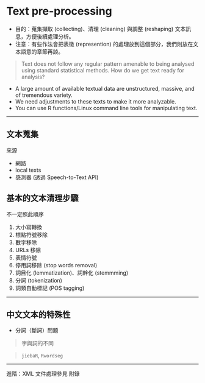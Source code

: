 # Text pre-processing



* 目的：蒐集擷取 (collecting)、清理 (cleaning) 與調整 (reshaping) 文本訊息，方便後續處理分析。
* 注意：有些作法會把表徵 (represention) 的處理放到這個部分，我們則放在文本語意的章節再談。 


> Text does not follow any regular pattern amenable to being analysed using standard statistical methods. How do we get text ready for analysis?

* A large amount of available textual data are unstructured, massive, and of tremendous variety.
* We need adjustments to these texts to make it more analyzable.
* You can use R functions/Linux command line tools for manipulating text. 
---



## 文本蒐集
來源
* 網路
* local texts
* 感測器 (透過 Speech-to-Text API)


## 基本的文本清理步驟
不一定照此順序

1. 大小寫轉換
2. 標點符號移除
3. 數字移除
3. URLs 移除
4. 表情符號 
5. 停用詞移除 (stop words removal) 
6. 詞目化 (lemmatization)、詞幹化 (stemmming) 
7. 分詞 (tokenization)
8. 詞類自動標記 (POS tagging)


---

## 中文文本的特殊性
* 分詞（斷詞）問題

> 字與詞的不同


> `jiebaR`, `Rwordseg`


---
進階：XML 文件處理參見 附錄




